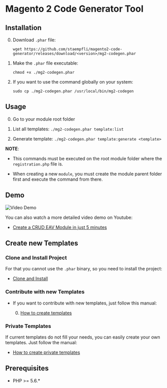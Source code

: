 # Magento 2 Code Generator Tool

## Installation

0. Download `.phar` file:

    `wget https://github.com/staempfli/magento2-code-generator/releases/download/<version>/mg2-codegen.phar` 

0. Make the `.phar` file executable:

    `chmod +x ./mg2-codegen.phar` 

0. If you want to use the command globally on your system:

    `sudo cp ./mg2-codegen.phar /usr/local/bin/mg2-codegen` 

## Usage

0. Go to your module root folder

0. List all templates: `./mg2-codegen.phar template:list` 

0. Generate template: `./mg2-codegen.phar template:generate <template>` 

**NOTE**:
    
* This commands must be executed on the root module folder where the `registration.php` file is. 

* When creating a new `module`, you must create the module parent folder first and execute the command from there.

## Demo

![Video Demo](docs/img/video-demo.gif)

You can also watch a more detailed video demo on Youtube:

* [Create a CRUD EAV Module in just 5 minutes](https://www.youtube.com/watch?v=f8qBnOIRIs4)
    
## Create new Templates
    
### Clone and Install Project
 
For that you cannot use the `.phar` binary, so you need to install the project:

* [Clone and Install](docs/clone-install.md)
    
### Contribute with new Templates

* If you want to contribute with new templates, just follow this manual:

    0. [How to create templates](docs/createTemplates.md)
    
### Private Templates

If current templates do not fill your needs, you can easily create your own templates. Just follow the manual:

* [How to create private templates](docs/privateTemplates.md)
    
## Prerequisites

- PHP >= 5.6.*

